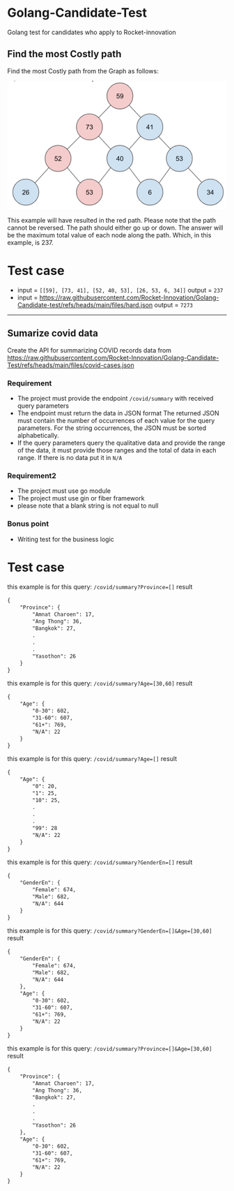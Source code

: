 # Golang-Candidate-Test
Golang test for candidates who apply to Rocket-innovation

## Find the most Costly path
Find the most Costly path from the Graph as follows:

![Figure 1-1](files/max-path.png)

This example will have resulted in the red path.
Please note that the path cannot be reversed. The path should either go up or down.
The answer will be the maximum total value of each node along the path. Which, in this example, is 237.

# Test case

- input = `[[59], [73, 41], [52, 40, 53], [26, 53, 6, 34]]` output = `237`
- input = <https://raw.githubusercontent.com/Rocket-Innovation/Golang-Candidate-test/refs/heads/main/files/hard.json> output = `7273`

---

## Sumarize covid data
Create the API for summarizing COVID records data from https://raw.githubusercontent.com/Rocket-Innovation/Golang-Candidate-Test/refs/heads/main/files/covid-cases.json

### Requirement
- The project must provide the endpoint `/covid/summary` with received query parameters
- The endpoint must return the data in JSON format
The returned JSON must contain the number of occurrences of each value for the query parameters. For the string occurrences, the JSON must be sorted alphabetically.
- If the query parameters query the qualitative data and provide the range of the data, it must provide those ranges and the total of data in each range. If there is no data put it in `N/A`

### Requirement2
- The project must use go module
- The project must use gin or fiber framework
- please note that a blank string is not equal to null

### Bonus point
- Writing test for the business logic

# Test case
this example is for this query: `/covid/summary?Province=[]`
result
```
{
    "Province": {
        "Amnat Charoen": 17,
        "Ang Thong": 36,
        "Bangkok": 27,
        .
        .
        .
        "Yasothon": 26
    }
}
```
this example is for this query: `/covid/summary?Age=[30,60]`
result
```
{
    "Age": {
        "0-30": 602,
        "31-60": 607,
        "61+": 769,
        "N/A": 22
    }
}
```
this example is for this query: `/covid/summary?Age=[]`
result
```
{
    "Age": {
        "0": 20,
        "1": 25,
        "10": 25,
        .
        .
        .
        "99": 28
        "N/A": 22
    }
}
```
this example is for this query: `/covid/summary?GenderEn=[]`
result
```
{
    "GenderEn": {
        "Female": 674,
        "Male": 682,
        "N/A": 644
    }
}
```
this example is for this query: `/covid/summary?GenderEn=[]&Age=[30,60]`
result
```
{
    "GenderEn": {
        "Female": 674,
        "Male": 682,
        "N/A": 644
    },
    "Age": {
        "0-30": 602,
        "31-60": 607,
        "61+": 769,
        "N/A": 22
    }
}
```
this example is for this query: `/covid/summary?Province=[]&Age=[30,60]`
result
```
{
    "Province": {
        "Amnat Charoen": 17,
        "Ang Thong": 36,
        "Bangkok": 27,
        .
        .
        .
        "Yasothon": 26
    },
    "Age": {
        "0-30": 602,
        "31-60": 607,
        "61+": 769,
        "N/A": 22
    }
}
```
